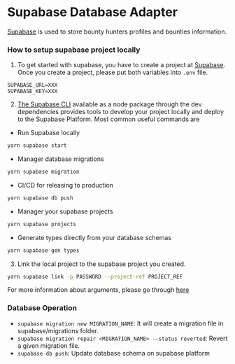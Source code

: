 # Supabase Database Adapter

[Supabase](https://supabase.com/) is used to store bounty hunters profiles and bounties information.

### How to setup supabase project locally

1. To get started with supabase, you have to create a project at [Supabase](https://supabase.com/).
   Once you create a project, please put both variables into `.env` file.

```
SUPABASE_URL=XXX
SUPABASE_KEY=XXX
```

2.  [The Supabase CLI](https://supabase.com/docs/guides/resources/supabase-cli) available as a node package through the dev dependencies provides tools to develop your project locally and deploy to the Supabase Platform.
    Most common useful commands are

- Run Supabase locally

```sh
yarn supabase start
```

- Manager database migrations

```sh
yarn supabase migration
```

- CI/CD for releasing to production

```sh
yarn supabase db push
```

- Manager your supabase projects

```sh
yarn supabase projects
```

- Generate types directly from your database schemas

```sh
yarn supabase gen types
```

3. Link the local project to the supabase project you created.

```sh
yarn supabase link -p PASSWORD --project-ref PROJECT_REF
```

For more information about arguments, please go through [here](https://supabase.com/docs/reference/cli/supabase-link)

### Database Operation

- `supabase migration new MIGRATION_NAME`: It will create a migration file in supabase/migrations folder.
- `supabase migration repair <MIGRATION_NAME> --status reverted`: Revert a given migration file.
- `supabase db push`: Update database schema on supabase platform
